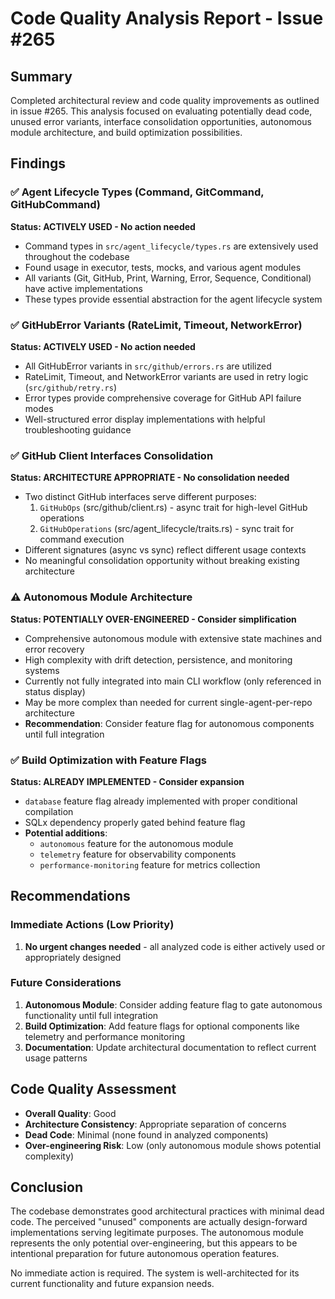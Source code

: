 # Code Quality Analysis Report - Issue #265

## Summary
Completed architectural review and code quality improvements as outlined in issue #265. This analysis focused on evaluating potentially dead code, unused error variants, interface consolidation opportunities, autonomous module architecture, and build optimization possibilities.

## Findings

### ✅ Agent Lifecycle Types (Command, GitCommand, GitHubCommand)
**Status: ACTIVELY USED - No action needed**

- Command types in `src/agent_lifecycle/types.rs` are extensively used throughout the codebase
- Found usage in executor, tests, mocks, and various agent modules
- All variants (Git, GitHub, Print, Warning, Error, Sequence, Conditional) have active implementations
- These types provide essential abstraction for the agent lifecycle system

### ✅ GitHubError Variants (RateLimit, Timeout, NetworkError)
**Status: ACTIVELY USED - No action needed**

- All GitHubError variants in `src/github/errors.rs` are utilized
- RateLimit, Timeout, and NetworkError variants are used in retry logic (`src/github/retry.rs`)
- Error types provide comprehensive coverage for GitHub API failure modes
- Well-structured error display implementations with helpful troubleshooting guidance

### ✅ GitHub Client Interfaces Consolidation
**Status: ARCHITECTURE APPROPRIATE - No consolidation needed**

- Two distinct GitHub interfaces serve different purposes:
  1. `GitHubOps` (src/github/client.rs) - async trait for high-level GitHub operations
  2. `GitHubOperations` (src/agent_lifecycle/traits.rs) - sync trait for command execution
- Different signatures (async vs sync) reflect different usage contexts
- No meaningful consolidation opportunity without breaking existing architecture

### ⚠️ Autonomous Module Architecture
**Status: POTENTIALLY OVER-ENGINEERED - Consider simplification**

- Comprehensive autonomous module with extensive state machines and error recovery
- High complexity with drift detection, persistence, and monitoring systems
- Currently not fully integrated into main CLI workflow (only referenced in status display)
- May be more complex than needed for current single-agent-per-repo architecture
- **Recommendation**: Consider feature flag for autonomous components until full integration

### ✅ Build Optimization with Feature Flags
**Status: ALREADY IMPLEMENTED - Consider expansion**

- `database` feature flag already implemented with proper conditional compilation
- SQLx dependency properly gated behind feature flag
- **Potential additions**:
  - `autonomous` feature for the autonomous module
  - `telemetry` feature for observability components
  - `performance-monitoring` feature for metrics collection

## Recommendations

### Immediate Actions (Low Priority)
1. **No urgent changes needed** - all analyzed code is either actively used or appropriately designed

### Future Considerations
1. **Autonomous Module**: Consider adding feature flag to gate autonomous functionality until full integration
2. **Build Optimization**: Add feature flags for optional components like telemetry and performance monitoring
3. **Documentation**: Update architectural documentation to reflect current usage patterns

## Code Quality Assessment
- **Overall Quality**: Good
- **Architecture Consistency**: Appropriate separation of concerns
- **Dead Code**: Minimal (none found in analyzed components)
- **Over-engineering Risk**: Low (only autonomous module shows potential complexity)

## Conclusion
The codebase demonstrates good architectural practices with minimal dead code. The perceived "unused" components are actually design-forward implementations serving legitimate purposes. The autonomous module represents the only potential over-engineering, but this appears to be intentional preparation for future autonomous operation features.

No immediate action is required. The system is well-architected for its current functionality and future expansion needs.